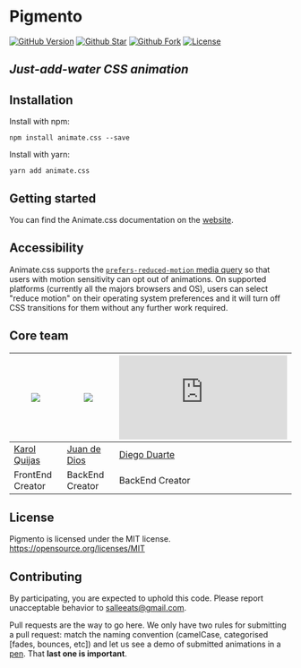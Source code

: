 # Pigmento

[![GitHub Version](https://img.shields.io/github/release/daneden/animate.css.svg?style=for-the-badge)](https://github.com/daneden/animate.css) [![Github Star](https://img.shields.io/github/stars/MandujanoKarol/JDK-.svg?style=for-the-badge)](https://github.com/daneden/animate.css) [![Github Fork](https://img.shields.io/github/forks/MandujanoKarol/JDK-.svg?style=for-the-badge)](https://github.com/daneden/animate.css) [![License]( https://img.shields.io/github/license/MandujanoKarol/JDK-.svg?style=for-the-badge)](https://github.com/daneden/animate.css)

## _Just-add-water CSS animation_

## Installation

Install with npm:

```shell
npm install animate.css --save
```

Install with yarn:

```shell
yarn add animate.css
```

## Getting started

You can find the Animate.css documentation on the [website](https://animate.style/).

## Accessibility

Animate.css supports the [`prefers-reduced-motion` media query](https://webkit.org/blog/7551/responsive-design-for-motion/) so that users with motion sensitivity can opt out of animations. On supported platforms (currently all the majors browsers and OS), users can select "reduce motion" on their operating system preferences and it will turn off CSS transitions for them without any further work required.

## Core team

| ![](https://scontent.fgdl4-1.fna.fbcdn.net/v/t1.0-9/90677103_2848505541894884_1151138169761038336_n.jpg?_nc_cat=111&_nc_sid=85a577&_nc_ohc=iDFy1SYU5BQAX_c2Kp3&_nc_ht=scontent.fgdl4-1.fna&oh=1ee6fc80a49051364b29f88f4f3283c3&oe=5EE3AD28&dl=1) | ![](https://scontent.fgdl4-1.fna.fbcdn.net/v/t1.0-9/61772475_2329397377348987_7993628823046324224_n.jpg?_nc_cat=111&_nc_sid=85a577&_nc_ohc=Ar_lWxuWyJUAX9XWj9Q&_nc_ht=scontent.fgdl4-1.fna&oh=cf7220cff3fa9968bf1ed1f3753769dc&oe=5EE1F55F&dl=1) | ![](https://l.messenger.com/l.php?u=https%3A%2F%2Fdrive.google.com%2Ffile%2Fd%2F147JA-oZi6b3xc33PLYQRyAqVLOgICfGK%2Fview%3Fusp%3Dsharing&h=AT0BYxdspFKTkScxCtYd4aFevLU97gLn5hd-t3aHZ5-KFA5T1100Xunh9tbq9LTQSCXwYadVvVUrO2bHI2OExbNyNWwm193MelCM9IK-y2YxXsEXkuE-rQ8_KmqRxKgzj7fcxQ) |
| --- | --- | --- |
| [Karol Quijas](https://github.com/MandujanoKarol) | [Juan de Dios](https://github.com/Juancruzd) | [Diego Duarte](https://github.com/WarenGonzaga) |
| FrontEnd Creator | BackEnd Creator | BackEnd Creator |

## License

Pigmento is licensed under the MIT license. <https://opensource.org/licenses/MIT>

## Contributing

By participating, you are expected to uphold this code. Please report unacceptable behavior to [salleeats@gmail.com](mailto:salleeats@gmail.com).



Pull requests are the way to go here. We only have two rules for submitting a pull request: match the naming convention (camelCase, categorised [fades, bounces, etc]) and let us see a demo of submitted animations in a [pen](https://codepen.io). That **last one is important**.

